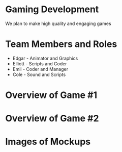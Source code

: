 # Gaming Development
We plan to make high quality and engaging games

# Team Members and Roles
* Edgar - Animator and Graphics
* Elliott - Scripts and Coder
* Emil - Coder and Manager
* Cole - Sound and Scripts

# Overview of Game #1

# Overview of Game #2

# Images of Mockups
